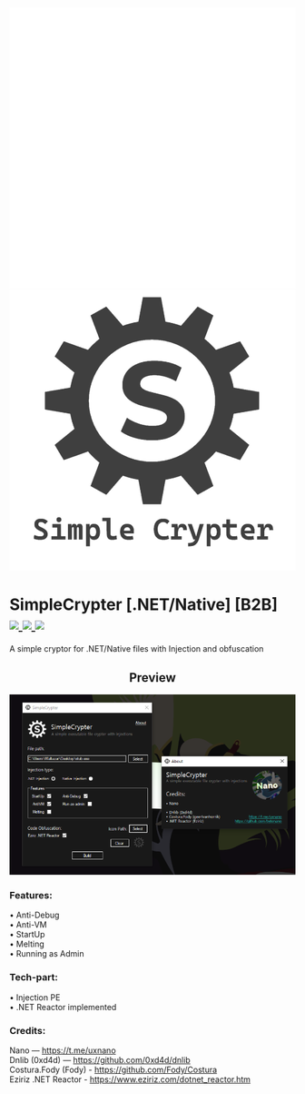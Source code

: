 <p align="center">
  <img alt="btb-logo" src="./Images/simplecriptlogo_white.png#gh-dark-mode-only" width="600" />
   <img alt="btb-logo" src="./Images/simplecriptlogo_grey.png#gh-light-mode-only" width="600" />
</p>

# SimpleCrypter [.NET/Native] [B2B] <br /> <a href="https://github.com/bytenano/SimpleCrypter/releases/latest"> <img src="https://img.shields.io/github/v/release/bytenano/SimpleCrypter"></img> </a> <a href="#"> <img src="https://img.shields.io/github/downloads/bytenano/SimpleCrypter/total"></img> </a> <a href="https://github.com/bytenano/BinaryToBytes-B2B/commits/master"> <img src="https://img.shields.io/github/last-commit/bytenano/SimpleCrypter"></img> </a>

A simple cryptor for .NET/Native files with Injection and obfuscation

<h2 align="center">Preview</h2>

<p align="center">
  <img alt="btb-console" src="./Images/simplecrypter_preview.png" width="1200" />
</p>

### Features:

• Anti-Debug <br />
• Anti-VM <br />
• StartUp <br />
• Melting <br />
• Running as Admin <br />

### Tech-part:

• Injection PE <br />
• .NET Reactor implemented <br />

### Credits:
Nano — https://t.me/uxnano <br />
Dnlib (0xd4d) — https://github.com/0xd4d/dnlib <br />
Costura.Fody (Fody) - https://github.com/Fody/Costura <br />
Eziriz .NET Reactor - https://www.eziriz.com/dotnet_reactor.htm <br />